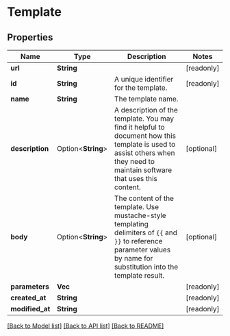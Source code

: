 # Template

## Properties

Name | Type | Description | Notes
------------ | ------------- | ------------- | -------------
**url** | **String** |  | [readonly]
**id** | **String** | A unique identifier for the template. | [readonly]
**name** | **String** | The template name. | 
**description** | Option<**String**> | A description of the template.  You may find it helpful to document how this template is used to assist others when they need to maintain software that uses this content. | [optional]
**body** | Option<**String**> | The content of the template.  Use mustache-style templating delimiters of `{{` and `}}` to reference parameter values by name for substitution into the template result. | [optional]
**parameters** | **Vec<String>** |  | [readonly]
**created_at** | **String** |  | [readonly]
**modified_at** | **String** |  | [readonly]

[[Back to Model list]](../README.md#documentation-for-models) [[Back to API list]](../README.md#documentation-for-api-endpoints) [[Back to README]](../README.md)


